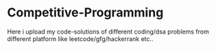 # Competitive-Programming
Here i upload my code-solutions of different coding/dsa problems from different platform like leetcode/gfg/hackerrank etc..
